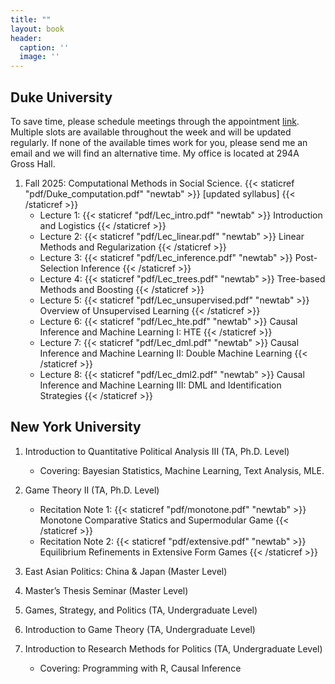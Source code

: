 ```yaml
---
title: ""
layout: book
header:
  caption: ''
  image: ''
---
```


## **Duke University**

To save time, please schedule meetings through the appointment [link](https://outlook.office.com/bookwithme/user/ea2f5f25634a4a5e87795b147d6d3513@duke.edu?anonymous&ismsaljsauthenabled&ep=plink). Multiple slots are available throughout the week and will be updated regularly. If none of the available times work for you, please send me an email and we will find an alternative time. My office is located at 294A Gross Hall.


1. Fall 2025: Computational Methods in Social Science. {{< staticref "pdf/Duke_computation.pdf" "newtab" >}} [updated syllabus] {{< /staticref >}}
    + Lecture 1:  {{< staticref "pdf/Lec_intro.pdf" "newtab" >}} Introduction and Logistics {{< /staticref >}}
    + Lecture 2:  {{< staticref "pdf/Lec_linear.pdf" "newtab" >}} Linear Methods and Regularization {{< /staticref >}}
    + Lecture 3:  {{< staticref "pdf/Lec_inference.pdf" "newtab" >}} Post-Selection Inference {{< /staticref >}}
    + Lecture 4:  {{< staticref "pdf/Lec_trees.pdf" "newtab" >}} Tree-based Methods and Boosting {{< /staticref >}}
    + Lecture 5:  {{< staticref "pdf/Lec_unsupervised.pdf" "newtab" >}} Overview of Unsupervised Learning {{< /staticref >}}
    + Lecture 6:  {{< staticref "pdf/Lec_hte.pdf" "newtab" >}} Causal Inference and Machine Learning I: HTE {{< /staticref >}}
    + Lecture 7:  {{< staticref "pdf/Lec_dml.pdf" "newtab" >}} Causal Inference and Machine Learning II: Double Machine Learning {{< /staticref >}}
    + Lecture 8:  {{< staticref "pdf/Lec_dml2.pdf" "newtab" >}} Causal Inference and Machine Learning III: DML and Identification Strategies {{< /staticref >}}

## **New York University**

1. Introduction to Quantitative Political Analysis III (TA, Ph.D. Level)
    + Covering: Bayesian Statistics,  Machine Learning, Text Analysis, MLE.

2. Game Theory II (TA, Ph.D. Level)
    + Recitation Note 1:  {{< staticref "pdf/monotone.pdf" "newtab" >}} Monotone Comparative Statics and Supermodular Game {{< /staticref >}}
    + Recitation Note 2: {{< staticref "pdf/extensive.pdf" "newtab" >}} Equilibrium Refinements in Extensive Form Games {{< /staticref >}}

3. East Asian Politics: China & Japan (Master Level)

4. Master’s Thesis Seminar (Master Level)

5. Games, Strategy, and Politics (TA, Undergraduate Level)

6. Introduction to Game Theory (TA, Undergraduate Level)

7. Introduction to Research Methods for Politics (TA, Undergraduate Level)
    + Covering: Programming with R, Causal Inference